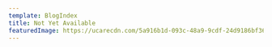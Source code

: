```yaml
---
template: BlogIndex
title: Not Yet Available
featuredImage: https://ucarecdn.com/5a916b1d-093c-48a9-9cdf-24d9186bf365/
---
```

